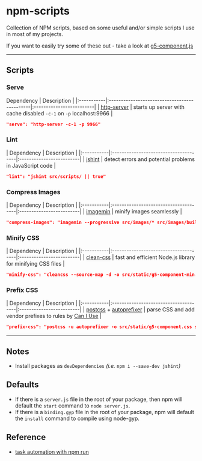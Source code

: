 # npm-scripts

Collection of NPM scripts, based on some useful and/or simple scripts I use in most of my projects.

If you want to easily try some of these out - take a look at [g5-component.js](https://github.com/MajorLeagueBaseball/g5-component)

---

## Scripts

### Serve

Dependency                                                  | Description              |
|:-----------|:---------------------------------------------|:-------------------------|
| [http-server](https://www.npmjs.com/package/http-server)  | starts up server with cache disabled `-c-1` on `-p` localhost:9966 |

```json
"serve": "http-server -c-1 -p 9966"
```

### Lint

| Dependency                                         | Description              |
|:-----------|:--------------------------------------|:-------------------------|
| [jshint](https://www.npmjs.com/package/jshint) | detect errors and potential problems in JavaScript code |

```json
"lint": "jshint src/scripts/ || true"
```

### Compress Images

| Dependency                                         | Description              |
|:-----------|:--------------------------------------|:-------------------------|
| [imagemin](https://www.npmjs.com/package/imagemin) | minify images seamlessly |

```json
"compress-images": "imagemin --progressive src/images/* src/images/build"
```

### Minify CSS

| Dependency                                         | Description              |
|:-----------|:--------------------------------------|:-------------------------|
| [clean-css](https://www.npmjs.com/package/clean-css) | fast and efficient Node.js library for minifying CSS files |

```json
"minify-css": "cleancss --source-map -d -o src/static/g5-component-min.css src/static/g5-component.css"
```

### Prefix CSS

| Dependency                                         | Description              |
|:-----------|:--------------------------------------|:-------------------------|
| [postcss](https://www.npmjs.com/package/postcss) + [autoprefixer](https://github.com/postcss/autoprefixer) | parse CSS and add vendor prefixes to rules by [Can I Use](http://caniuse.com/) |

```json
"prefix-css": "postcss -u autoprefixer -o src/static/g5-component.css src/static/g5-component.css"
```

---

## Notes

* Install packages as `devDependencies` _(i.e._ `npm i --save-dev jshint`_)_

## Defaults

* If there is a `server.js` file in the root of your package, then npm will default the `start` command to `node server.js`.
* If there is a `binding.gyp` file in the root of your package, npm will default the `install` command to compile using node-gyp.

## Reference

* [task automation with npm run](http://substack.net/task_automation_with_npm_run)
